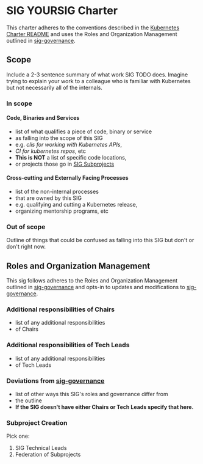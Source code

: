 # SIG YOURSIG Charter

This charter adheres to the conventions described in the [Kubernetes Charter README] and uses
the Roles and Organization Management outlined in [sig-governance].

## Scope

Include a 2-3 sentence summary of what work SIG TODO does. Imagine trying to
explain your work to a colleague who is familiar with Kubernetes but not
necessarily all of the internals.

### In scope

#### Code, Binaries and Services

- list of what qualifies a piece of code, binary or service
- as falling into the scope of this SIG
- e.g. *clis for working with Kubernetes APIs*, 
- *CI for kubernetes repos*, etc
- **This is NOT** a list of specific code locations,
- or projects those go in [SIG Subprojects][sig-subprojects]

#### Cross-cutting and Externally Facing Processes

- list of the non-internal processes
- that are owned by this SIG
- e.g. qualifying and cutting a Kubernetes release,
- organizing mentorship programs, etc

### Out of scope

Outline of things that could be confused as falling into this SIG but don't or don't right now.

## Roles and Organization Management

This sig follows adheres to the Roles and Organization Management outlined in [sig-governance]
and opts-in to updates and modifications to [sig-governance].

### Additional responsibilities of Chairs

- list of any additional responsibilities
- of Chairs

### Additional responsibilities of Tech Leads

- list of any additional responsibilities
- of Tech Leads

### Deviations from [sig-governance]

- list of other ways this SIG's roles and governance differ from
- the outline
- **If the SIG doesn't have either Chairs or Tech Leads specify that here.**

### Subproject Creation

Pick one:

1. SIG Technical Leads
2. Federation of Subprojects

[sig-governance]: https://github.com/kubernetes/community/blob/master/committee-steering/governance/sig-governance.md
[sig-subprojects]: https://github.com/kubernetes/community/blob/master/sig-YOURSIG/README.md#subprojects
[Kubernetes Charter README]: https://github.com/kubernetes/community/blob/master/committee-steering/governance/README.md